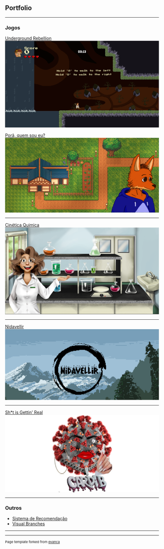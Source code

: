 ## Portfolio

---

### Jogos

[Underground Rebellion](https://plbc.itch.io/underground-rebellion)
<a href="https://plbc.itch.io/underground-rebellion">
  <img src="images/underground_rebellion.png?raw=true"/>
</a>

[Porã, quem sou eu?](https://swehtam.itch.io/pora)
<a href="https://swehtam.itch.io/pora">
  <img src="images/porã.png?raw=true"/>
</a>

---
[Cinética Quimica](https://swehtam.itch.io/cinetica-quimica)
<a href="https://swehtam.itch.io/cinetica-quimica">
  <img src="images/cinetica_quimica.png?raw=true"/>
</a>

---
[Nidavellir](https://orion-games.itch.io/nidavellir)
<a href="https://orion-games.itch.io/nidavellir">
  <img src="images/nidavellir.png?raw=true"/>
</a>

---
[Sh*t is Gettin' Real](https://swehtam.itch.io/sht-is-getting-real)
<a href="https://swehtam.itch.io/sht-is-getting-real">
  <img src="images/SIGReal.jpg?raw=true"/>
</a>

---

### Outros

- [Sistema de Recomendação](https://github.com/Swehtam/recommendationSystem)
- [Visual Branches](https://github.com/Skalnark/VisualBranches)

---




---
<p style="font-size:11px">Page template forked from <a href="https://github.com/evanca/quick-portfolio">evanca</a></p>
<!-- Remove above link if you don't want to attibute -->
